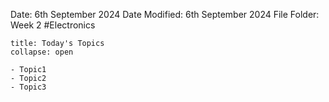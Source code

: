 Date: 6th September 2024
Date Modified: 6th September 2024
File Folder: Week 2
#Electronics

```ad-abstract
title: Today's Topics
collapse: open

- Topic1
- Topic2
- Topic3

```


